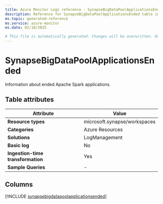 ```yaml
---
title: Azure Monitor Logs reference - SynapseBigDataPoolApplicationsEnded
description: Reference for SynapseBigDataPoolApplicationsEnded table in Azure Monitor Logs.
ms.topic: generated-reference
ms.service: azure-monitor
ms.date: 02/18/2025

# This file is automatically generated. Changes will be overwritten. Do not change this file directly.
---
```


# SynapseBigDataPoolApplicationsEnded

Information about ended Apache Spark applications.


## Table attributes

|Attribute|Value|
|---|---|
|**Resource types**|microsoft.synapse/workspaces|
|**Categories**|Azure Resources|
|**Solutions**| LogManagement|
|**Basic log**|No|
|**Ingestion-time transformation**|Yes|
|**Sample Queries**|-|



## Columns
  
[!INCLUDE [synapsebigdatapoolapplicationsended](~/reusable-content/ce-skilling/azure/includes/azure-monitor/reference/tables/synapsebigdatapoolapplicationsended-include.md)]
